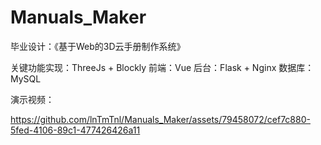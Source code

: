 # Manuals_Maker
 
毕业设计：《基于Web的3D云手册制作系统》

关键功能实现：ThreeJs + Blockly
前端：Vue
后台：Flask + Nginx
数据库：MySQL

演示视频：

https://github.com/lnTmTnl/Manuals_Maker/assets/79458072/cef7c880-5fed-4106-89c1-477426426a11


